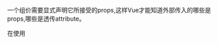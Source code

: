 一个组价需要显式声明它所接受的props,这样Vue才能知道外部传入的哪些是props,哪些是透传attribute。

在使用<script setup>的单文件组件中，props可以使用defineProps()宏来声明：

```vue
<script setup>
	const props = defineProps(['foo']);
	console.log(props.foo);
</script>
```

除了使用字符串数组来声明prop外，还可以使用对象的形式：

```vue
<script setup>
	defineProps({
    title: String,
    likes: Number
  })
</script>
```

#### 单向数据流

所有的props都遵循着单向绑定原则，props因父组件的更新而变化，自然地将新的状态向下流往子组件，而不会逆向传递。这避免了子组件意外修改父组件状态的情况，不然应用的数据流将很容易变得混乱而难以理解。

1. **prop 被用于传入初始值；而子组件想在之后将其作为一个局部数据属性**。在这种情况下，最好是新定义一个局部数据属性，从 props 上获取初始值即可：

   js

   ```vue
   <script setup lang="ts">
       import { ref, defineProps } from 'vue';
       const props = defineProps(['name']);
       /// 像下面这样做就使name和 prop的后续更新无关了
       let name = ref(props.name); //不会随着props.name的改变而改变
   </script>
   
   <template>
     <div class="greetings">
      <h3>v-for与数组</h3>
       <p>props.name: {{props.name }}</p>
       <p>name:{{name }}</p>
     </div>
   </template>
   ```

2. **需要对传入的 prop 值做进一步的转换**。在这种情况中，最好是基于该 prop 值定义一个计算属性：

   ```js
   const props = defineProps(['size'])
   
   // 该 prop 变更时计算属性也会自动更新
   const normalizedSize = computed(() => props.size.trim().toLowerCase())
   ```
